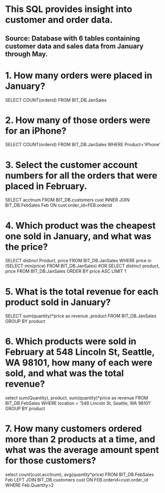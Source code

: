 
# This SQL provides insight into customer and order data.

## Source: Database with 6 tables containing customer data and sales data from January through May.

# 1. How many orders were placed in January? 
SELECT COUNT(orderid)
FROM BIT_DB.JanSales

# 2. How many of those orders were for an iPhone? 
SELECT COUNT(orderid)
FROM BIT_DB.JanSales
WHERE Product='iPhone'

# 3. Select the customer account numbers for all the orders that were placed in February. 
SELECT acctnum
FROM BIT_DB.customers cust
INNER JOIN BIT_DB.FebSales Feb
ON cust.order_id=FEB.orderid

# 4. Which product was the cheapest one sold in January, and what was the price? 
SELECT distinct Product, price
FROM BIT_DB.JanSales
WHERE  price in (SELECT min(price) FROM BIT_DB.JanSales)
#OR 
SELECT distinct product, price FROM BIT_DB.JanSales 
ORDER BY price ASC LIMIT 1

# 5. What is the total revenue for each product sold in January?
SELECT sum(quantity)*price as revenue
,product
FROM BIT_DB.JanSales
GROUP BY product

# 6. Which products were sold in February at 548 Lincoln St, Seattle, WA 98101, how many of each were sold, and what was the total revenue?
select 
sum(Quantity), 
product, 
sum(quantity)*price as revenue
FROM BIT_DB.FebSales 
WHERE location = '548 Lincoln St, Seattle, WA 98101'
GROUP BY product

# 7. How many customers ordered more than 2 products at a time, and what was the average amount spent for those customers? 
select 
count(cust.acctnum), 
avg(quantity*price)
FROM BIT_DB.FebSales Feb
LEFT JOIN BIT_DB.customers cust
ON FEB.orderid=cust.order_id
WHERE Feb.Quantity>2
